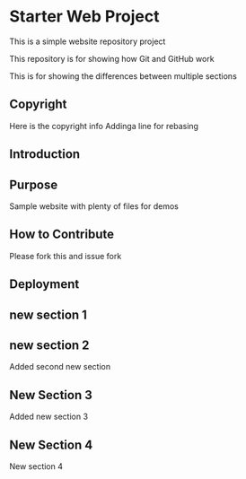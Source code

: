 # Starter Web Project

This is a simple website repository project

This repository is for showing how Git and GitHub work

This is for showing the differences between multiple sections

## Copyright
Here is the copyright info
Addinga  line for rebasing

## Introduction

## Purpose

Sample website with plenty of files for demos

## How to Contribute
Please fork this and issue fork

## Deployment

## new section 1

## new section 2
Added second new section

## New Section 3
Added new section 3

## New Section 4
New section 4